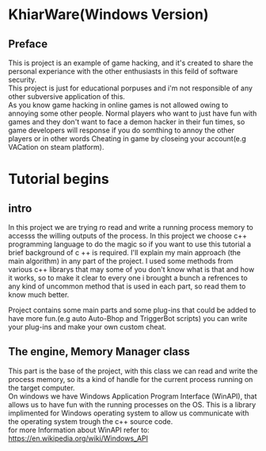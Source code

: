 # KhiarWare(Windows Version) <under developement>
## Preface 
This is project is an example of game hacking, and it's created to share the personal experiance with the other enthusiasts in this feild of software security.<br/>
This project is just for educational porpuses and i'm not responsible of any other subversive application of this.<br/>
As you know game hacking in online games is not allowed owing to annoying some other people. Normal players who want to just have fun with games and they don't want to face a demon hacker in their fun times, so game developers will response if you do somthing to annoy the other players or in other words Cheating in game by closeing your account(e.g VACation on steam platform).<br/>

# Tutorial begins
## intro
In this project we are trying ro read and write a running process memory to accesss the willing outputs of the process. In this project we choose c++ programming language to do the magic so if you want to use this tutorial a brief background of c ++ is required. I'll explain my main approach (the main algorithm) in any part of the project. I used some methods from various c++ librarys that may some of you don't know what is that and how it works, so to make it clear to every one i brought a bunch a refrences to any kind of uncommon method that is used in each part, so read them to know much better. <br/>

Project contains some main parts and some plug-ins that could be added to have more fun.(e.g auto Auto-Bhop and TriggerBot scripts)
you can write your plug-ins and make your own custom cheat.

## The engine, Memory Manager class
This part is the base of the project, with this class we can read and write the process memory, so its
a kind of handle for the current process running on the target computer.<br/>
On windows we have Windows Application Program Interface (WinAPI), that allows us to have fun with
the running processes on the OS. This is a library implimented for Windows operating system to
allow us communicate with the operating system trough the c++ source code.<br/>
for more Information about WinAPI refer to: https://en.wikipedia.org/wiki/Windows_API
